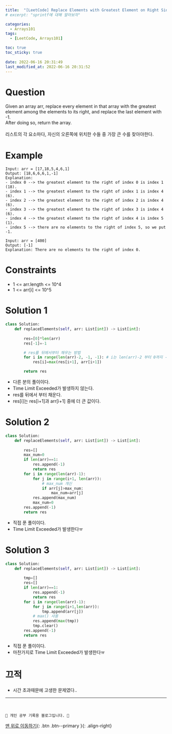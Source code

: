 ```yaml
---
title:  "[LeetCode] Replace Elements with Greatest Element on Right Side "
# excerpt: "sprintf에 대해 알아보자"

categories:
  - Arrays101
tags:
  - [LeetCode, Arrays101]

toc: true
toc_sticky: true
 
date: 2022-06-16 20:31:49
last_modified_at: 2022-06-16 20:31:52
---
```


# Question
Given an array arr, replace every element in that array with the greatest element among the elements to its right, and replace the last element with -1.
<br>
After doing so, return the array.
<br><br>
리스트의 각 요소마다, 자신의 오른쪽에 위치한 수들 중 가장 큰 수를 찾아야한다.

# Example
```
Input: arr = [17,18,5,4,6,1]
Output: [18,6,6,6,1,-1]
Explanation: 
- index 0 --> the greatest element to the right of index 0 is index 1 (18).
- index 1 --> the greatest element to the right of index 1 is index 4 (6).
- index 2 --> the greatest element to the right of index 2 is index 4 (6).
- index 3 --> the greatest element to the right of index 3 is index 4 (6).
- index 4 --> the greatest element to the right of index 4 is index 5 (1).
- index 5 --> there are no elements to the right of index 5, so we put -1.
```
```
Input: arr = [400]
Output: [-1]
Explanation: There are no elements to the right of index 0.
```


# Constraints
- 1 <= arr.length <= 10^4
- 1 <= arr[i] <= 10^5

# Solution 1
```py   
class Solution:
    def replaceElements(self, arr: List[int]) -> List[int]:
        
        res=[0]*len(arr)
        res[-1]=-1

        # res를 뒤에서부터 채우는 방법
        for i in range(len(arr)-2, -1, -1): # i는 len(arr)-2 부터 0까지 -1씩 점프
            res[i]=max(res[i+1], arr[i+1])

        return res
```
- 다른 분의 풀이이다.
- Time Limit Exceeded가 발생하지 않는다.
- res를 뒤에서 부터 채운다.
- res[i]는 res[i+1]과 arr[i+1] 중에 더 큰 값이다.

# Solution 2
```py
class Solution:
    def replaceElements(self, arr: List[int]) -> List[int]:
        
        res=[]
        max_num=0
        if len(arr)==1:
            res.append(-1)
            return res
        for i in range(len(arr)-1):
            for j in range(i+1, len(arr)):
                # max_num 개신
                if arr[j]>max_num:
                    max_num=arr[j]
            res.append(max_num)
            max_num=0
        res.append(-1)
        return res
```
- 직접 푼 풀이이다.
- Time Limit Exceeded가 발생한다ㅠ

# Solution 3
```py
class Solution:
    def replaceElements(self, arr: List[int]) -> List[int]:
        
        tmp=[]
        res=[]
        if len(arr)==1:
            res.append(-1)
            return res
        for i in range(len(arr)-1):
            for j in range(i+1,len(arr)):
                tmp.append(arr[j])
            # max() 사용
            res.append(max(tmp))
            tmp.clear()
        res.append(-1)
        return res
```
- 직접 푼 풀이이다.
- 마찬가지로 Time Limit Exceeded가 발생한다ㅠ

# 끄적
- 시간 초과때문에 고생한 문제였다..

***
<br>

    💛 개인 공부 기록용 블로그입니다. 👻

[맨 위로 이동하기](#){: .btn .btn--primary }{: .align-right}